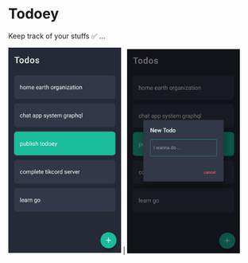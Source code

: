 # Todoey

Keep track of your stuffs ✅ ...



<img src="./screenshots/home.jpeg" width="45%" /> | <img src="./screenshots/create.jpeg" width="45%" />

